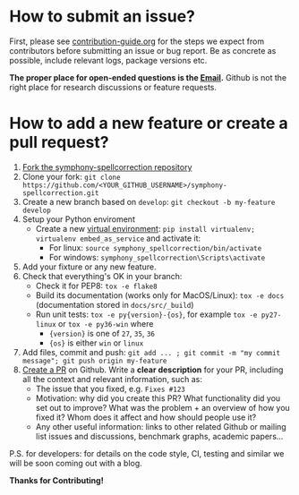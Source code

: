 # How to submit an issue?

First, please see [contribution-guide.org](http://www.contribution-guide.org/) for the steps we expect from contributors before submitting an issue or bug report. Be as concrete as possible, include relevant logs, package versions etc.

**The proper place for open-ended questions is the [Email](amans.rlx@gmail.com).** Github is not the right place for research discussions or feature requests.

# How to add a new feature or create a pull request?

1. <a href="https://github.com/amansrivastava17/symphony/fork">Fork the symphony-spellcorrection repository</a>
2. Clone your fork: `git clone https://github.com/<YOUR_GITHUB_USERNAME>/symphony-spellcorrection.git`
3. Create a new branch based on `develop`: `git checkout -b my-feature develop`
4. Setup your Python enviroment
   - Create a new [virtual environment](https://virtualenv.pypa.io/en/stable/): `pip install virtualenv; virtualenv embed_as_service` and activate it:
      - For linux: `source symphony_spellcorrection/bin/activate` 
      - For windows: `symphony_spellcorrection\Scripts\activate`
5. Add your fixture or any new feature.
6. Check that everything's OK in your branch:
   - Check it for PEP8: `tox -e flake8`
   - Build its documentation (works only for MacOS/Linux): `tox -e docs` (documentation stored in `docs/src/_build`)
   - Run unit tests: `tox -e py{version}-{os}`, for example `tox -e py27-linux` or `tox -e py36-win` where
      - `{version}` is one of `27`, `35`, `36`
      - `{os}` is either `win` or `linux`
7. Add files, commit and push: `git add ... ; git commit -m "my commit message"; git push origin my-feature`
8. [Create a PR](https://help.github.com/articles/creating-a-pull-request/) on Github. Write a **clear description** for your PR, including all the context and relevant information, such as:
   - The issue that you fixed, e.g. `Fixes #123`
   - Motivation: why did you create this PR? What functionality did you set out to improve? What was the problem + an overview of how you fixed it? Whom does it affect and how should people use it?
   - Any other useful information: links to other related Github or mailing list issues and discussions, benchmark graphs, academic papers…

P.S. for developers: for details on the code style, CI, testing and similar we will be soon coming out with a blog.


**Thanks for Contributing!**